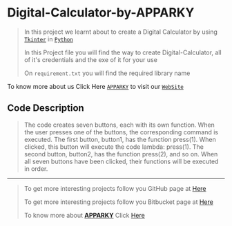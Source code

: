 # Digital-Calculator-by-APPARKY

> In this project we learnt about to create a Digital Calculator by using [`Tkinter`](https://docs.python.org/3/library/tkinter.html) in [`Python`](https://www.python.org/)
> 
> In this Project file you will find the way to create Digital-Calculator, all of it's credentials and the exe of it for your use
> 
> 
> On `requirement.txt` you will find the required library name

To know more about us Click Here [`APPARKY`](https://apparky-soumenmtec-gmailcom.vercel.app/) to visit our [`WebSite`](https://apparky-soumenmtec-gmailcom.vercel.app/)

## Code Description

>The code creates seven buttons, each with its own function.
>When the user presses one of the buttons, the corresponding command is executed.
>The first button, button1, has the function press(1).
>When clicked, this button will execute the code lambda: press(1).
>The second button, button2, has the function press(2), and so on.
>When all seven buttons have been clicked, their functions will be executed in order.



-------------------
> 
> To get more interesting projects follow you GitHub page at [Here](https://github.com/Apparky)
> 
> To get more interesting projects follow you Bitbucket page at [Here](https://bitbucket.org/apparky-web/workspace/overview)
> 
> To know more about [__APPARKY__](https://apparky.vercel.app/) Click [Here](https://apparky-soumenmtec-gmailcom.vercel.app/)

